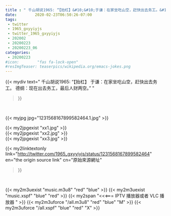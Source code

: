 ```yaml
---
title : " 千山胡说1965: “【抬杠】&#10;&#10;于谦：在家坐吃山空，赶快出去务工。&#10;&#10;德纲：现在出去务工，最后人财两空。”  "
date:        2020-02-23T06:50:26-07:00
tags:
 - twitter
 - 1965_gxyyiyjs
 - twitter_1965_gxyyiyjs
 - 202002
 - 20200223
 - 20200223_06
categories:
 - 20200223
#icon:        "fas fa-lock-open"
#resImgTeaser: teaserpics/wikipedia.org/emacs-jokes.png
---
```


{{< mydiv text=" 千山胡说1965: “【抬杠】&#10;&#10;于谦：在家坐吃山空，赶快出去务工。&#10;&#10;德纲：现在出去务工，最后人财两空。”  "
>}}
<br>


 {{< myjpg jpg="1231568167899582464.1.jpg" >}}<br> 

{{< my2jpgexist "xx1.jpg" >}}<br>
{{< my2jpgexist "xx2.jpg" >}}<br>
{{< my2jpgexist "xx3.jpg" >}}<br>


{{< my2linktextonly link="http://twitter.com/1965_gxyyiyjs/status/1231568167899582464"
en="the origin source link" cn="原始來源網址"
>}}


<br>

{{< my2m3uexist "music.m3u8" "red"  "blue" >}} {{< my2m3uexist "music.xspf" "blue" "red"  >}} {{< my2span "<<<=== IPTV 播放器或者 VLC 播放器 " >}} {{< my2m3uforce "/all.m3u8" "red"  "blue" "M" >}} {{< my2m3uforce "/all.xspf" "blue" "red"  "X" >}} 

